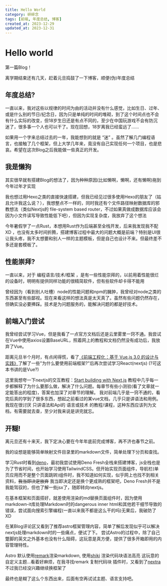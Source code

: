 ```yaml
---
title: Hello World
category: 碎碎念
tags: [前端, 年度总结, 博客]
created_at: 2023-12-29
updated_at: 2023-12-31
---
```


# Hello world

第一篇Blog！

离学期结束还有几天，赶着元旦捣鼓了一下博客，顺便(伪)年度总结

## 年度总结?

一直以来，我对这些以规律的时间为由的活动并没有什么感觉，比如生日、过年、或是什么别的节日/纪念日，因为只是单纯的时间的堆砌，到了这个时间点也不会有什么实际的改变，但18岁生日还是有点不同的，至少在中国玩游戏不会有防沉迷了，很多事一个人也可以干了。现在回想，18岁离我已经蛮远了......

如果用一个字来总结过去的一年，我能想到的就是 “迷” 。虽然了解几门编程语言，也接触了几个框架，但上大学几年来，竟没有自己实现任何一个项目，也是悲哀。希望在这次Blog之后我能做一些真正的开发。


## 我是懒狗

其实很早就有搭建Blog的想法了，因为种种原因(比如懒啊，懒啊，还有懒啊)拖到今年过年才实现

我也想过用Hexo之类的直接快速搭建，但我已经见过很多使用Hexo的朋友了（姑且允许我这么说？），我想整点不一样的，同时我还有个文件路径映射数据库的邪教想法（类似Nextjs的 file-system based router，不过如果真做成数据库应该会因为小文件读写导致性能低下吧），但因为实现复杂度，我放弃了这个想法

今年暑假学了一点Rust，本想用Rust作为后端甚至全栈开发，后来我发现我不配 XD ，也没有太多时间折腾，搭建博客过程中最大的问题大概是前端？特别是UI很让我头疼，我不太想要和别人一样的主题模板，但是自己也设计不来。但最终差不多还是套模板了。

## 性能崇拜?

一直以来，对于 编程语言/技术/框架 ，是有一些性能崇拜的，以前用着性能很烂的设备时，明明有提供同样功能的很精简软件，但有些软件却卡得不能用

曾经因为（看到别人吐槽）node的性能问题和npm的臃肿，我曾经对node之类的东西甚至有些鄙视。现在来看这样的想法真是太天真了。虽然有些问题仍然存在，但确实没必要捧踩。技术是为问题服务的，能解决问题的都是好技术。

## 前端入门尝试

我曾经尝试学习Vue，但是我看了一点官方文档后还是云里雾里一窍不通。我尝试在Vue中使用axios设置BaseURL，照着网上的教程和文档仍然没有成功后，我放弃了Vue。

距离元旦半个月时，有点闲得慌，看了[《前端工程化：基于 Vue.js 3.0 的设计与实践》](https://vue3.chengpeiquan.com/)了解了一些"为什么要使用前端框架?"后再次尝试学习React(nextjs)
(?可这本书讲的是Vue?)

这里我想夸一下nextjs的交互教程：[Start building with Next.js](https://nextjs.org/learn?utm_source=next-site&utm_medium=homepage-cta&utm_campaign=home) 教程中几乎每一步都解释了为什么要那么做，解决了什么问题。每章节有些小测验(看了文章就一定能答出的程度)，答案也加深了对章节的理解。
我对前端几乎是一窍不通的，看完后真的学到了很多东西，想起之前看过的某vue文档，几乎只是讲语法和用例。
我现在很讨厌 只讲语法和Api的 语言或技术 的教程/课程，这种东西应该列为文档，有需要就去查，至少对我来说是讲完就忘。

## 开糊!

离元旦还有十来天，我下定决心要在今年年底前完成博客，再不济也春节之前。

我的设想是能够简单映射文件目录里的markdown文件，简单处理下分页和查找。

学习Rust时看到[deno](https://deno.com/)，最初我尝试使用Deno Fresh全栈来搭建博客，js全栈也是为了节省时间，也开始学习使用TailwindCSS。但开始实现页面组件，导航栏(单页应用而不是整个页面跳转)组件时，我不知道如何实现，似乎网上也找不到相关资料，~~我当即决定放弃~~ 我当即决定还是换个更成熟的框架吧，Deno Fresh并不是我能驾驭的，但也了解一些jsx了，随即转向nextjs。

在基本框架和页面搭好，就差使用渲染的md替换页面组件时，因为使用markdown-it库处理Markdown时的dangerous inner html和其他若干细节导致的错误，尝试面向搜索引擎编程(一直以来我不都是这么干的吗)无果后，我破防了 XD

在某Blog评论区又看到了推荐astro框架管理内容，简单了解后发现似乎可以解决nextjs处理markdown时的一些痛点，便试了下。
尝试Astro的过程中，除了自己蹩脚的英文之外基本也没有什么阻碍，这玩意是真方便，提供了很多开箱即用的内容管理特性。

Astro 默认使用[remark](https://github.com/remarkjs/remark)渲染markdown, 使用[shiki](https://github.com/shikijs/shiki) 渲染代码块语法高亮
这玩意的自定义主题...看着好麻烦，在我寻找remark 复制代码块 插件时，又看到了[nextra](https://nextra.site/) 不过我已经没兴趣继续换框架了

最终也是糊了这么个东西出来，后面有空再试试主题、语言支持吧。
